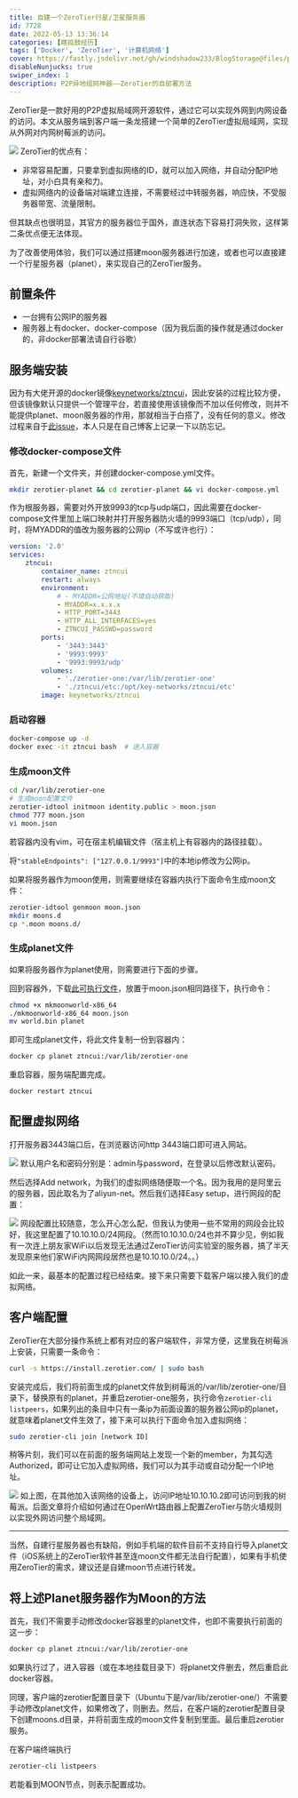 ```yaml
---
title: 自建一个ZeroTier行星/卫星服务器
id: 7728
date: 2022-05-13 13:36:14
categories: [瞎捣鼓经历]
tags: ['Docker', 'ZeroTier', '计算机网络']
cover: https://fastly.jsdelivr.net/gh/windshadow233/BlogStorage@files/png/d58ca8a14bf0ab51e468e73dff6a037f.png
disableNunjucks: true
swiper_index: 1
description: P2P异地组网神器——ZeroTier的自部署方法
---
```


ZeroTier是一款好用的P2P虚拟局域网开源软件，通过它可以实现外网到内网设备的访问。本文从服务端到客户端一条龙搭建一个简单的ZeroTier虚拟局域网，实现从外网对内网树莓派的访问。




![](https://fastly.jsdelivr.net/gh/windshadow233/BlogStorage@files/png/d58ca8a14bf0ab51e468e73dff6a037f.png)
ZeroTier的优点有：


- 非常容易配置，只要拿到虚拟网络的ID，就可以加入网络，并自动分配IP地址，对小白具有亲和力。
- 虚拟网络内的设备端对端建立连接，不需要经过中转服务器，响应快，不受服务器带宽、流量限制。

但其缺点也很明显，其官方的服务器位于国外，直连状态下容易打洞失败，这样第二条优点便无法体现。


为了改善使用体验，我们可以通过搭建moon服务器进行加速，或者也可以直接建一个行星服务器（planet），来实现自己的ZeroTier服务。


## 前置条件


- 一台拥有公网IP的服务器
- 服务器上有docker、docker-compose（因为我后面的操作就是通过docker的，非docker部署法请自行谷歌）

## 服务端安装


因为有大佬开源的docker镜像[keynetworks/ztncui](https://hub.docker.com/r/keynetworks/ztncui)，因此安装的过程比较方便，但该镜像默认只提供一个管理平台，若直接使用该镜像而不加以任何修改，则并不能提供planet、moon服务器的作用，那就相当于白搭了，没有任何的意义。修改过程来自于[此issue](https://github.com/Jonnyan404/zerotier-planet/issues/11)，本人只是在自己博客上记录一下以防忘记。


### 修改docker-compose文件


首先，新建一个文件夹，并创建docker-compose.yml文件。



```bash
mkdir zerotier-planet && cd zerotier-planet && vi docker-compose.yml
```

作为根服务器，需要对外开放9993的tcp与udp端口，因此需要在docker-compose文件里加上端口映射并打开服务器防火墙的9993端口（tcp/udp），同时，将MYADDR的值改为服务器的公网ip（不写或许也行）：



```yaml
version: '2.0'
services:
    ztncui:
        container_name: ztncui
        restart: always
        environment:
            # - MYADDR=公网地址(不填自动获取)
            - MYADDR=x.x.x.x
            - HTTP_PORT=3443
            - HTTP_ALL_INTERFACES=yes
            - ZTNCUI_PASSWD=password
        ports:
            - '3443:3443'
            - '9993:9993'
            - '9993:9993/udp'
        volumes:
            - './zerotier-one:/var/lib/zerotier-one'
            - './ztncui/etc:/opt/key-networks/ztncui/etc'
        image: keynetworks/ztncui

```

### 启动容器



```bash
docker-compose up -d
docker exec -it ztncui bash  # 进入容器
```

### 生成moon文件



```bash
cd /var/lib/zerotier-one
# 生成moon配置文件
zerotier-idtool initmoon identity.public > moon.json
chmod 777 moon.json
vi moon.json
```

若容器内没有vim，可在宿主机编辑文件（宿主机上有容器内的路径挂载）。


将`"stableEndpoints": ["127.0.0.1/9993"]`中的本地ip修改为公网ip。


如果将服务器作为moon使用，则需要继续在容器内执行下面命令生成moon文件：



```bash
zerotier-idtool genmoon moon.json
mkdir moons.d
cp *.moon moons.d/
```

### 生成planet文件


如果将服务器作为planet使用，则需要进行下面的步骤。


回到容器外，下载[此可执行文件](https://github.com/kaaass/ZeroTierOne/releases/tag/mkmoonworld-1.0)，放置于moon.json相同路径下，执行命令：



```bash
chmod +x mkmoonworld-x86_64
./mkmoonworld-x86_64 moon.json
mv world.bin planet
```

即可生成planet文件，将此文件复制一份到容器内：



```bash
docker cp planet ztncui:/var/lib/zerotier-one
```

重启容器，服务端配置完成。



```bash
docker restart ztncui
```

## 配置虚拟网络


打开服务器3443端口后，在浏览器访问http 3443端口即可进入网站。



![](https://fastly.jsdelivr.net/gh/windshadow233/BlogStorage@files/png/79f0bc00d67a5e8ce9bfd5fff36b890b.png)
默认用户名和密码分别是：admin与password，在登录以后修改默认密码。


然后选择Add network，为我们的虚拟网络随便取一个名。因为我用的是阿里云的服务器，因此取名为了aliyun-net。然后我们选择Easy setup，进行网段的配置：



![](https://fastly.jsdelivr.net/gh/windshadow233/BlogStorage@files/png/e8060886baabdf99342fdef1af7e2788.png)
网段配置比较随意，怎么开心怎么配，但我认为使用一些不常用的网段会比较好，我这里配置了10.10.10.0/24网段。（然而10.10.10.0/24也并不算少见，例如我有一次连上朋友家WiFi以后发现无法通过ZeroTier访问实验室的服务器，搞了半天发现原来他们家WiFi内网网段居然也是10.10.10.0/24。。）


如此一来，最基本的配置过程已经结束。接下来只需要下载客户端以接入我们的虚拟网络。


## 客户端配置


ZeroTier在大部分操作系统上都有对应的客户端软件，非常方便，这里我在树莓派上安装，只需要一条命令：



```bash
curl -s https://install.zerotier.com/ | sudo bash
```

安装完成后，我们将前面生成的planet文件放到树莓派的/var/lib/zerotier-one/目录下，替换原有的planet，并重启zerotier-one服务，执行命令`zerotier-cli listpeers`，如果列出的条目中只有一条ip为前面设置的服务器公网ip的planet，就意味着planet文件生效了，接下来可以执行下面命令加入虚拟网络：



```bash
sudo zerotier-cli join [network ID]
```

稍等片刻，我们可以在前面的服务端网站上发现一个新的member，为其勾选Authorized，即可让它加入虚拟网络，我们可以为其手动或自动分配一个IP地址。



![](https://fastly.jsdelivr.net/gh/windshadow233/BlogStorage@files/png/51bb03a982ecafb8cc899cb0953dc45b.png)
如上图，在其他加入该网络的设备上，访问IP地址10.10.10.2即可访问到我的树莓派。后面文章将介绍如何通过在OpenWrt路由器上配置ZeroTier与防火墙规则以实现外网访问整个局域网。




---

当然，自建行星服务器也有缺陷，例如手机端的软件目前不支持自行导入planet文件（iOS系统上的ZeroTier软件甚至连moon文件都无法自行配置），如果有手机使用ZeroTier的需求，建议还是自建moon节点进行转发。


## 将上述Planet服务器作为Moon的方法


首先，我们不需要手动修改docker容器里的planet文件，也即不需要执行前面的这一步：



```bash
docker cp planet ztncui:/var/lib/zerotier-one
```

如果执行过了，进入容器（或在本地挂载目录下）将planet文件删去，然后重启此docker容器。


同理，客户端的zerotier配置目录下（Ubuntu下是/var/lib/zerotier-one/）不需要手动修改planet文件，如果修改了，则删去。然后，在客户端的zerotier配置目录下创建moons.d目录，并将前面生成的moon文件复制到里面。最后重启zerotier服务。


在客户端终端执行



```bash
zerotier-cli listpeers
```

若能看到MOON节点，则表示配置成功。
